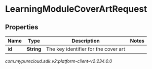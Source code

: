 # LearningModuleCoverArtRequest


## Properties

| Name | Type | Description | Notes |
| ------------ | ------------- | ------------- | ------------- |
| **id** | **String** | The key identifier for the cover art |  |




_com.mypurecloud.sdk.v2:platform-client-v2:234.0.0_
